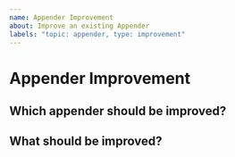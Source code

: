 ```yaml
---
name: Appender Improvement
about: Improve an existing Appender
labels: "topic: appender, type: improvement"
---
```


# Appender Improvement

## Which appender should be improved?
<!-- 
The name of the appender which should be improved 
-->

## What should be improved?
<!-- 
A clear and concise description of what should be improved 
-->